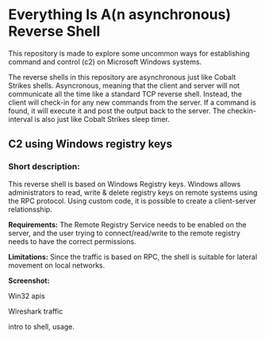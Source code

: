 # Everything Is A(n asynchronous) Reverse Shell

This repository is made to explore some uncommon ways for establishing command and control (c2) on Microsoft Windows systems. 

The reverse shells in this repository are asynchronous just like Cobalt Strikes shells. Asyncronous, meaning that the client and server will not communicate all the time like a standard TCP reverse shell. Instead, the client will check-in for any new commands from the server. If a command is found, it will execute it and post the output back to the server. The checkin-interval is also just like Cobalt Strikes sleep timer. 

## C2 using Windows registry keys

### Short description: 
This reverse shell is based on Windows Registry keys. Windows allows administrators to read, write & delete registry keys on remote systems using the RPC protocol. Using  custom code, it is possible to create a client-server relationsship.  

**Requirements:** 
The Remote Registry Service needs to be enabled on the server, and the user trying to connect/read/write to the remote registry needs to have the correct permissions.

**Limitations:** 
Since the traffic is based on RPC, the shell is suitable for lateral movement on local networks. 

**Screenshot:**


Win32 apis 

Wireshark traffic

intro to shell, usage. 
